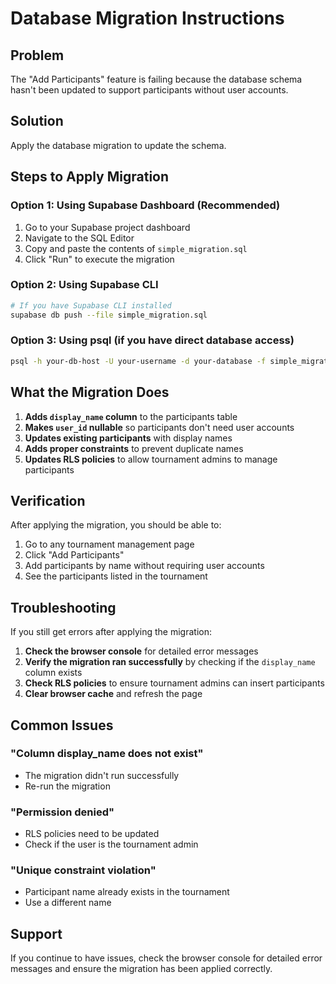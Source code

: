# Database Migration Instructions

## Problem
The "Add Participants" feature is failing because the database schema hasn't been updated to support participants without user accounts.

## Solution
Apply the database migration to update the schema.

## Steps to Apply Migration

### Option 1: Using Supabase Dashboard (Recommended)

1. Go to your Supabase project dashboard
2. Navigate to the SQL Editor
3. Copy and paste the contents of `simple_migration.sql`
4. Click "Run" to execute the migration

### Option 2: Using Supabase CLI

```bash
# If you have Supabase CLI installed
supabase db push --file simple_migration.sql
```

### Option 3: Using psql (if you have direct database access)

```bash
psql -h your-db-host -U your-username -d your-database -f simple_migration.sql
```

## What the Migration Does

1. **Adds `display_name` column** to the participants table
2. **Makes `user_id` nullable** so participants don't need user accounts
3. **Updates existing participants** with display names
4. **Adds proper constraints** to prevent duplicate names
5. **Updates RLS policies** to allow tournament admins to manage participants

## Verification

After applying the migration, you should be able to:

1. Go to any tournament management page
2. Click "Add Participants"
3. Add participants by name without requiring user accounts
4. See the participants listed in the tournament

## Troubleshooting

If you still get errors after applying the migration:

1. **Check the browser console** for detailed error messages
2. **Verify the migration ran successfully** by checking if the `display_name` column exists
3. **Check RLS policies** to ensure tournament admins can insert participants
4. **Clear browser cache** and refresh the page

## Common Issues

### "Column display_name does not exist"
- The migration didn't run successfully
- Re-run the migration

### "Permission denied"
- RLS policies need to be updated
- Check if the user is the tournament admin

### "Unique constraint violation"
- Participant name already exists in the tournament
- Use a different name

## Support

If you continue to have issues, check the browser console for detailed error messages and ensure the migration has been applied correctly. 